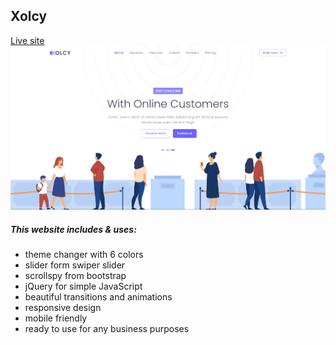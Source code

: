 ## Xolcy

[Live site](https://sam4web.github.io/xolcy-template/)
[![project preview](./project-preview.png)](https://sam4web.github.io/xolcy-template/)

##### This website includes & uses:

- theme changer with 6 colors
- slider form swiper slider
- scrollspy from bootstrap
- jQuery for simple JavaScript
- beautiful transitions and animations
- responsive design
- mobile friendly
- ready to use for any business purposes
